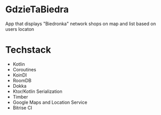 # GdzieTaBiedra
App that displays "Biedronka" network shops on map and list based on users locaton

# Techstack
- Kotlin
- Coroutines
- KoinDI
- RoomDB
- Dokka
- Ktor/Kotlin Serialization
- Timber
- Google Maps and Location Service
- Bitrise CI
